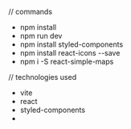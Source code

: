 // commands
- npm install 
- npm run dev
- npm install styled-components
- npm install react-icons --save
- npm i -S react-simple-maps

// technologies used
- vite
- react
- styled-components
- 